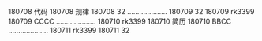 180708  代码
180708  规律
180708  32
....................
180709  32
180709  rk3399
180709  CCCC
....................
180710  rk3399
180710  简历
180710  BBCC
....................
180711  rk3399
180711  32
